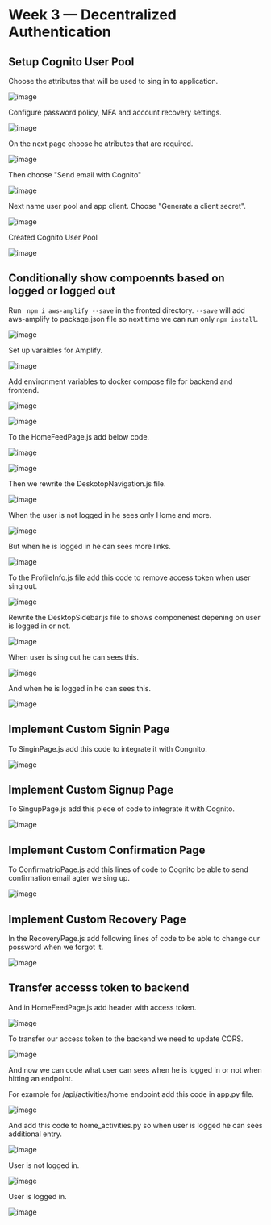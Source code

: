 # Week 3 — Decentralized Authentication

## Setup Cognito User Pool

Choose the attributes that will be used to sing in to application.

![image](https://user-images.githubusercontent.com/96197101/224513746-6cb40383-1681-4252-85c9-3b37a4d57a30.png)

Configure password policy, MFA and account recovery settings.

![image](https://user-images.githubusercontent.com/96197101/224513785-e02ac96e-be7c-4675-8519-9f67552e388b.png)

On the next page choose he atributes that are required.

![image](https://user-images.githubusercontent.com/96197101/224513873-bb53a4cb-9223-4e69-b1f6-759a2b757d1e.png)

Then choose "Send email with Cognito"

![image](https://user-images.githubusercontent.com/96197101/224513892-1ab9a866-75ca-4cfc-84da-279171174a7d.png)

Next name user pool and app client. Choose "Generate a client secret".

![image](https://user-images.githubusercontent.com/96197101/224514068-f05f9f04-30da-4fd0-890c-f462e0232e86.png)

Created Cognito User Pool

![image](https://user-images.githubusercontent.com/96197101/224513653-dfdb8686-b5da-43e4-b6a3-308984377448.png)

## Conditionally show compoennts based on logged or logged out

Run <code> npm i aws-amplify --save</code> in the fronted directory. <code>--save</code> will add aws-amplify to package.json file so next time we can run only <code>npm install</code>.

![image](https://user-images.githubusercontent.com/96197101/224514340-70b5d040-6723-41fc-a837-ebaa82852738.png)

Set up varaibles for Amplify.

![image](https://user-images.githubusercontent.com/96197101/224515770-a3913954-9ffe-48ca-b7d3-f6d77db744ff.png)

Add environment variables to docker compose file for backend and frontend.

![image](https://user-images.githubusercontent.com/96197101/224517323-54a6835f-b19d-49bb-a2ea-44f77c2c71f5.png)

![image](https://user-images.githubusercontent.com/96197101/224517350-83c400d8-1f58-42ea-8b80-fe5420d76858.png)

To the HomeFeedPage.js add below code.

![image](https://user-images.githubusercontent.com/96197101/224517516-7cd88645-3968-4300-8d7b-6cfcce9dabbf.png)

![image](https://user-images.githubusercontent.com/96197101/224517687-6c1de6f0-422a-4686-b504-2eed69656b5e.png)

Then we rewrite the DeskotopNavigation.js file. 

![image](https://user-images.githubusercontent.com/96197101/224517777-64710703-92e8-49d3-becb-f82e97f8ef11.png)

When the user is not logged in he sees only Home and more.

![image](https://user-images.githubusercontent.com/96197101/224517820-c40d75b3-ed6c-45cb-a0b6-bac482741fa2.png)

But when he is logged in he can sees more links.

![image](https://user-images.githubusercontent.com/96197101/224517910-f8b7454e-bf1f-407e-8d8b-7c4ad0c6ee19.png)

To the ProfileInfo.js file add this code to remove access token when user sing out.

![image](https://user-images.githubusercontent.com/96197101/224517958-ef129d28-6347-49a2-b7bc-7bce003bb6d7.png)

Rewrite the DesktopSidebar.js file to shows componenest depening on user is logged in or not.

![image](https://user-images.githubusercontent.com/96197101/224518023-7cb3c46e-151e-4fdf-bb27-ee2b46dbd847.png)

When user is sing out he can sees this.

![image](https://user-images.githubusercontent.com/96197101/224518046-d5f65739-ab1f-4b8a-9250-a0eb2ef501be.png)

And when he is logged in he can sees this.

![image](https://user-images.githubusercontent.com/96197101/224518061-d327b07b-da05-4359-96d5-006ebbdee7c6.png)


## Implement Custom Signin Page

To SinginPage.js add this code to integrate it with Congnito. 

![image](https://user-images.githubusercontent.com/96197101/224518248-2b5c61c2-1b30-489b-88b2-d1672683129c.png)

## Implement Custom Signup Page

To SingupPage.js add this piece of code to integrate it with Cognito.

![image](https://user-images.githubusercontent.com/96197101/224518359-6911087c-7e48-46bb-9725-bf36a98595fb.png)


## Implement Custom Confirmation Page

To ConfirmatrioPage.js add this lines of code to Cognito be able to send confirmation email agter we sing up.

![image](https://user-images.githubusercontent.com/96197101/224518428-188eb1ef-4be8-4726-ac85-116b1c27eced.png)

## Implement Custom Recovery Page

In the RecoveryPage.js add following lines of code to be able to change our possword when we forgot it.

![image](https://user-images.githubusercontent.com/96197101/224518530-e8f4bde9-6bcc-4d17-8a20-f552a11a7cd5.png)


## Transfer accesss token to backend

And in HomeFeedPage.js add header with access token.

![image](https://user-images.githubusercontent.com/96197101/224518613-460719a5-c7a6-429c-962c-9eaba79613c4.png)

To transfer our access token to the backend we need to update CORS.

![image](https://user-images.githubusercontent.com/96197101/224518761-50b0b27c-0980-4e0d-becd-018e53d31c1b.png)

And now we can code what user can sees when he is logged in or not when hitting an endpoint.

For example for /api/activities/home endpoint add this code in app.py file.

![image](https://user-images.githubusercontent.com/96197101/224518805-e943bfbc-74e5-4127-b74b-bfae1bc7a22e.png)

And add this code to home_activities.py so when user is logged he can sees additional entry.

![image](https://user-images.githubusercontent.com/96197101/224518842-2abea171-7277-4399-ad09-c1a3cf185778.png)

User is not logged in.

![image](https://user-images.githubusercontent.com/96197101/224519000-e107d519-15a3-413e-a7e2-90d152164165.png)

User is logged in.

![image](https://user-images.githubusercontent.com/96197101/224519016-9ffac2b3-ca84-4a02-80fd-b3c8f8a1e91c.png)


